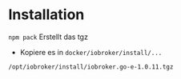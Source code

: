 # Installation

``npm pack``
Erstellt das tgz

- Kopiere es in ``docker/iobroker/install/...``

```/opt/iobroker/install/iobroker.go-e-1.0.11.tgz```